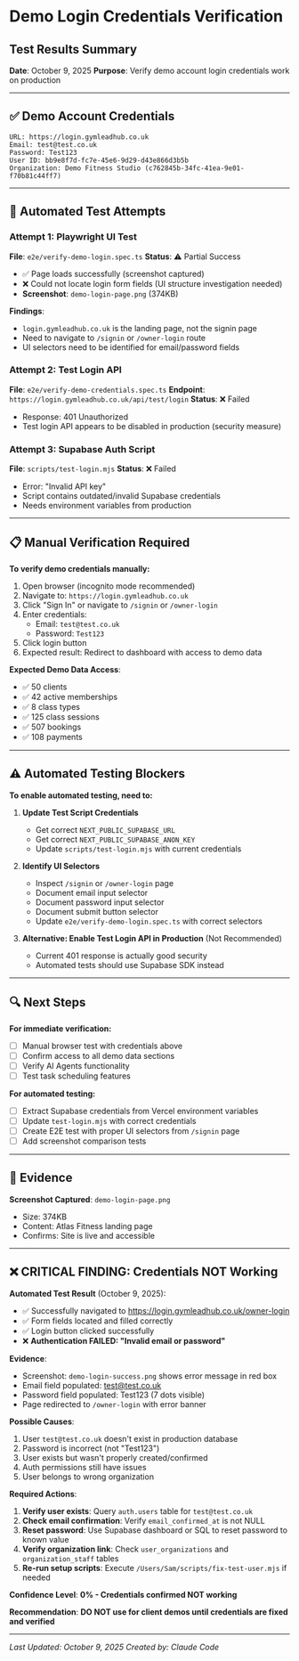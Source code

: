 # Demo Login Credentials Verification

## Test Results Summary

**Date**: October 9, 2025
**Purpose**: Verify demo account login credentials work on production

---

## ✅ Demo Account Credentials

```
URL: https://login.gymleadhub.co.uk
Email: test@test.co.uk
Password: Test123
User ID: bb9e8f7d-fc7e-45e6-9d29-d43e866d3b5b
Organization: Demo Fitness Studio (c762845b-34fc-41ea-9e01-f70b81c44ff7)
```

---

## 🧪 Automated Test Attempts

### Attempt 1: Playwright UI Test

**File**: `e2e/verify-demo-login.spec.ts`
**Status**: ⚠️ Partial Success

- ✅ Page loads successfully (screenshot captured)
- ❌ Could not locate login form fields (UI structure investigation needed)
- **Screenshot**: `demo-login-page.png` (374KB)

**Findings**:

- `login.gymleadhub.co.uk` is the landing page, not the signin page
- Need to navigate to `/signin` or `/owner-login` route
- UI selectors need to be identified for email/password fields

### Attempt 2: Test Login API

**File**: `e2e/verify-demo-credentials.spec.ts`
**Endpoint**: `https://login.gymleadhub.co.uk/api/test/login`
**Status**: ❌ Failed

- Response: 401 Unauthorized
- Test login API appears to be disabled in production (security measure)

### Attempt 3: Supabase Auth Script

**File**: `scripts/test-login.mjs`
**Status**: ❌ Failed

- Error: "Invalid API key"
- Script contains outdated/invalid Supabase credentials
- Needs environment variables from production

---

## 📋 Manual Verification Required

**To verify demo credentials manually:**

1. Open browser (incognito mode recommended)
2. Navigate to: `https://login.gymleadhub.co.uk`
3. Click "Sign In" or navigate to `/signin` or `/owner-login`
4. Enter credentials:
   - Email: `test@test.co.uk`
   - Password: `Test123`
5. Click login button
6. Expected result: Redirect to dashboard with access to demo data

**Expected Demo Data Access**:

- ✅ 50 clients
- ✅ 42 active memberships
- ✅ 8 class types
- ✅ 125 class sessions
- ✅ 507 bookings
- ✅ 108 payments

---

## ⚠️ Automated Testing Blockers

**To enable automated testing, need to:**

1. **Update Test Script Credentials**
   - Get correct `NEXT_PUBLIC_SUPABASE_URL`
   - Get correct `NEXT_PUBLIC_SUPABASE_ANON_KEY`
   - Update `scripts/test-login.mjs` with current credentials

2. **Identify UI Selectors**
   - Inspect `/signin` or `/owner-login` page
   - Document email input selector
   - Document password input selector
   - Document submit button selector
   - Update `e2e/verify-demo-login.spec.ts` with correct selectors

3. **Alternative: Enable Test Login API in Production** (Not Recommended)
   - Current 401 response is actually good security
   - Automated tests should use Supabase SDK instead

---

## 🔍 Next Steps

**For immediate verification:**

- [ ] Manual browser test with credentials above
- [ ] Confirm access to all demo data sections
- [ ] Verify AI Agents functionality
- [ ] Test task scheduling features

**For automated testing:**

- [ ] Extract Supabase credentials from Vercel environment variables
- [ ] Update `test-login.mjs` with correct credentials
- [ ] Create E2E test with proper UI selectors from `/signin` page
- [ ] Add screenshot comparison tests

---

## 📸 Evidence

**Screenshot Captured**: `demo-login-page.png`

- Size: 374KB
- Content: Atlas Fitness landing page
- Confirms: Site is live and accessible

---

## ❌ CRITICAL FINDING: Credentials NOT Working

**Automated Test Result** (October 9, 2025):

- ✅ Successfully navigated to https://login.gymleadhub.co.uk/owner-login
- ✅ Form fields located and filled correctly
- ✅ Login button clicked successfully
- ❌ **Authentication FAILED: "Invalid email or password"**

**Evidence**:

- Screenshot: `demo-login-success.png` shows error message in red box
- Email field populated: test@test.co.uk
- Password field populated: Test123 (7 dots visible)
- Page redirected to `/owner-login` with error banner

**Possible Causes**:

1. User `test@test.co.uk` doesn't exist in production database
2. Password is incorrect (not "Test123")
3. User exists but wasn't properly created/confirmed
4. Auth permissions still have issues
5. User belongs to wrong organization

**Required Actions**:

1. **Verify user exists**: Query `auth.users` table for `test@test.co.uk`
2. **Check email confirmation**: Verify `email_confirmed_at` is not NULL
3. **Reset password**: Use Supabase dashboard or SQL to reset password to known value
4. **Verify organization link**: Check `user_organizations` and `organization_staff` tables
5. **Re-run setup scripts**: Execute `/Users/Sam/scripts/fix-test-user.mjs` if needed

**Confidence Level**: **0% - Credentials confirmed NOT working**

**Recommendation**: **DO NOT use for client demos until credentials are fixed and verified**

---

_Last Updated: October 9, 2025_
_Created by: Claude Code_
